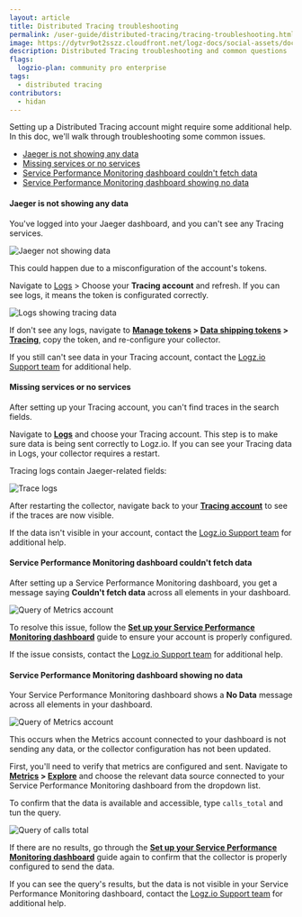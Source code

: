 ```yaml
---
layout: article
title: Distributed Tracing troubleshooting
permalink: /user-guide/distributed-tracing/tracing-troubleshooting.html
image: https://dytvr9ot2sszz.cloudfront.net/logz-docs/social-assets/docs-social.jpg
description: Distributed Tracing troubleshooting and common questions
flags:
  logzio-plan: community pro enterprise
tags:
  - distributed tracing
contributors:
  - hidan
---
```


Setting up a Distributed Tracing account might require some additional help. In this doc, we'll walk through troubleshooting some common issues. 

* [Jaeger is not showing any data](/user-guide/distributed-tracing/tracing-troubleshooting.html#jaeger-is-not-showing-any-data)
* [Missing services or no services](/user-guide/distributed-tracing/tracing-troubleshooting.html#missing-services-or-no-services)
* [Service Performance Monitoring dashboard couldn't fetch data](/user-guide/distributed-tracing/tracing-troubleshooting.html#service-performance-monitoring-dashboard-couldnt-fetch-data)
* [Service Performance Monitoring dashboard showing no data](/user-guide/distributed-tracing/tracing-troubleshooting.html#service-performance-monitoring-dashboard-showing-no-data)

#### Jaeger is not showing any data

You've logged into your Jaeger dashboard, and you can't see any Tracing services.

![Jaeger not showing data](https://dytvr9ot2sszz.cloudfront.net/logz-docs/distributed-tracing/troubleshooting-jaeger.png)

This could happen due to a misconfiguration of the account's tokens.

Navigate to [Logs](https://app.logz.io/#/dashboard/kibana/) > Choose your **Tracing account** and refresh. If you can see logs, it means the token is configurated correctly.

![Logs showing tracing data](https://dytvr9ot2sszz.cloudfront.net/logz-docs/distributed-tracing/traces-in-logs.png)

If don't see any logs, navigate to **[Manage tokens](https://app.logz.io/#/dashboard/settings/manage-tokens/shared) > [Data shipping tokens](https://app.logz.io/#/dashboard/settings/manage-tokens/data-shipping?product=logs) > [Tracing](https://app.logz.io/#/dashboard/settings/manage-tokens/data-shipping?product=tracing)**, copy the token, and re-configure your collector.

If you still can't see data in your Tracing account, contact the [Logz.io Support team](mailto:help@logz.io) for additional help.


#### Missing services or no services

After setting up your Tracing account, you can't find traces in the search fields.

Navigate to **[Logs](https://app.logz.io/#/dashboard/kibana)** and choose your Tracing account. This step is to make sure data is being sent correctly to Logz.io. If you can see your Tracing data in Logs, your collector requires a restart. 

Tracing logs contain Jaeger-related fields:

![Trace logs](https://dytvr9ot2sszz.cloudfront.net/logz-docs/distributed-tracing/trace-fields-log.png)

After restarting the collector, navigate back to your **[Tracing account](https://app.logz.io/#/dashboard/jaeger)** to see if the traces are now visible. 

If the data isn't visible in your account, contact the [Logz.io Support team](mailto:help@logz.io) for additional help.



<!-- #### Service Performance Monitoring not showing data

Setting up a Service Performance Monitoring dashboards requires creating a Metrics account to help connect between the data and its visuallization. -->

#### Service Performance Monitoring dashboard couldn't fetch data


After setting up a Service Performance Monitoring dashboard, you get a message saying **Couldn't fetch data** across all elements in your dashboard.

![Query of Metrics account](https://dytvr9ot2sszz.cloudfront.net/logz-docs/distributed-tracing/couldnt-fetch-data-tracing.png)


To resolve this issue, follow the **[Set up your Service Performance Monitoring dashboard](/user-guide/distributed-tracing/service-performance-monitoring-setup)** guide to ensure your account is properly configured. 

If the issue consists, contact the [Logz.io Support team](mailto:help@logz.io) for additional help.

#### Service Performance Monitoring dashboard showing no data

Your Service Performance Monitoring dashboard shows a **No Data** message across all elements in your dashboard.

![Query of Metrics account](https://dytvr9ot2sszz.cloudfront.net/logz-docs/distributed-tracing/spm-no-data-showing.png)

This occurs when the Metrics account connected to your dashboard is not sending any data, or the collector configuration has not been updated.

First, you'll need to verify that metrics are configured and sent. Navigate to **[Metrics](https://app-uk.logz.io/#/dashboard/metrics) > [Explore](https://app.logz.io/#/dashboard/metrics/explore)** and choose the relevant data source connected to your Service Performance Monitoring dashboard from the dropdown list.

To confirm that the data is available and accessible, type `calls_total` and tun the query.

![Query of calls total](https://dytvr9ot2sszz.cloudfront.net/logz-docs/distributed-tracing/calls-total-tracing.png)

If there are no results, go through the **[Set up your Service Performance Monitoring dashboard](/user-guide/distributed-tracing/service-performance-monitoring-setup)** guide again to confirm that the collector is properly configured to send the data.

If you can see the query's results, but the data is not visible in your Service Performance Monitoring dashboard, contact the [Logz.io Support team](mailto:help@logz.io) for additional help.